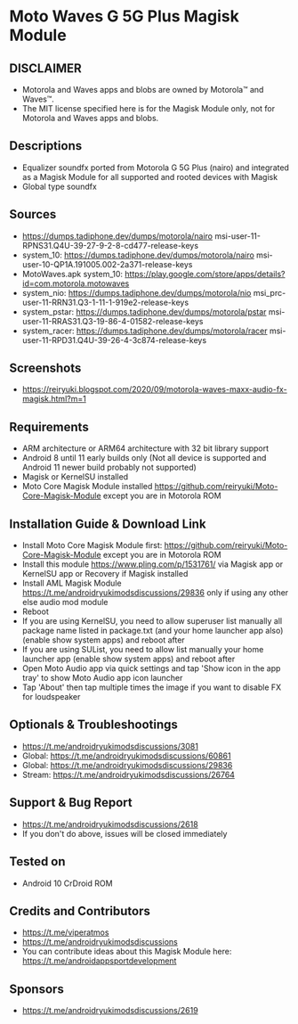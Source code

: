 # Moto Waves G 5G Plus Magisk Module

## DISCLAIMER
- Motorola and Waves apps and blobs are owned by Motorola™ and Waves™.
- The MIT license specified here is for the Magisk Module only, not for Motorola and Waves apps and blobs.

## Descriptions
- Equalizer soundfx ported from Motorola G 5G Plus (nairo) and integrated as a Magisk Module for all supported and rooted devices with Magisk
- Global type soundfx

## Sources
- https://dumps.tadiphone.dev/dumps/motorola/nairo msi-user-11-RPNS31.Q4U-39-27-9-2-8-cd477-release-keys
- system_10: https://dumps.tadiphone.dev/dumps/motorola/nairo msi-user-10-QP1A.191005.002-2a371-release-keys
- MotoWaves.apk system_10: https://play.google.com/store/apps/details?id=com.motorola.motowaves
- system_nio: https://dumps.tadiphone.dev/dumps/motorola/nio msi_prc-user-11-RRN31.Q3-1-11-1-919e2-release-keys
- system_pstar: https://dumps.tadiphone.dev/dumps/motorola/pstar msi-user-11-RRAS31.Q3-19-86-4-01582-release-keys
- system_racer: https://dumps.tadiphone.dev/dumps/motorola/racer msi-user-11-RPD31.Q4U-39-26-4-3c874-release-keys

## Screenshots
- https://reiryuki.blogspot.com/2020/09/motorola-waves-maxx-audio-fx-magisk.html?m=1

## Requirements
- ARM architecture or ARM64 architecture with 32 bit library support
- Android 8 until 11 early builds only (Not all device is supported and Android 11 newer build probably not supported)
- Magisk or KernelSU installed
- Moto Core Magisk Module installed https://github.com/reiryuki/Moto-Core-Magisk-Module except you are in Motorola ROM

## Installation Guide & Download Link
- Install Moto Core Magisk Module first: https://github.com/reiryuki/Moto-Core-Magisk-Module except you are in Motorola ROM
- Install this module https://www.pling.com/p/1531761/ via Magisk app or KernelSU app or Recovery if Magisk installed
- Install AML Magisk Module https://t.me/androidryukimodsdiscussions/29836 only if using any other else audio mod module
- Reboot
- If you are using KernelSU, you need to allow superuser list manually all package name listed in package.txt (and your home launcher app also) (enable show system apps) and reboot after
- If you are using SUList, you need to allow list manually your home launcher app (enable show system apps) and reboot after
- Open Moto Audio app via quick settings and tap 'Show icon in the app tray' to show Moto Audio app icon launcher
- Tap 'About' then tap multiple times the image if you want to disable FX for loudspeaker

## Optionals & Troubleshootings
- https://t.me/androidryukimodsdiscussions/3081
- Global: https://t.me/androidryukimodsdiscussions/60861
- Global: https://t.me/androidryukimodsdiscussions/29836
- Stream: https://t.me/androidryukimodsdiscussions/26764

## Support & Bug Report
- https://t.me/androidryukimodsdiscussions/2618
- If you don't do above, issues will be closed immediately

## Tested on
- Android 10 CrDroid ROM

## Credits and Contributors
- https://t.me/viperatmos
- https://t.me/androidryukimodsdiscussions
- You can contribute ideas about this Magisk Module here: https://t.me/androidappsportdevelopment

## Sponsors
- https://t.me/androidryukimodsdiscussions/2619


